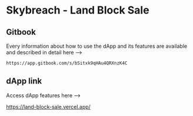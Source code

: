 # Skybreach - Land Block Sale

## Gitbook

Every information about how to use the dApp and its features are available and described in detail here -->

```https://app.gitbook.com/s/bSitxk9qHAu4QRXnzK4C```

## dApp link

Access dApp features here -->

https://land-block-sale.vercel.app/
